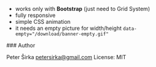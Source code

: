 - works only with __Bootstrap__ (just need to Grid System)
- fully responsive
- simple CSS animation
- it needs an empty picture for width/height `data-empty="/download/banner-empty.gif"`

### Author

Peter Širka <petersirka@gmail.com>
License: MIT